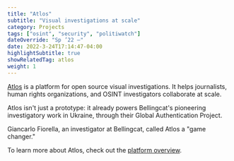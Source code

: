```yaml
---
title: "Atlos"
subtitle: "Visual investigations at scale"
category: Projects
tags: ["osint", "security", "politiwatch"]
dateOverride: "Sp ’22 –"
date: 2022-3-24T17:14:47-04:00
highlightSubtitle: true
showRelatedTag: atlos
weight: 1
---
```


[Atlos](https://atlos.org) is a platform for open source visual investigations. It helps journalists, human rights organizations, and OSINT investigators collaborate at scale.

Atlos isn't just a prototype: it already powers Bellingcat's pioneering investigatory work in Ukraine, through their Global Authentication Project.

Giancarlo Fiorella, an investigator at Bellingcat, called Atlos a "game changer."

To learn more about Atlos, check out the [platform overview](https://atlos.notion.site/Platform-Overview-46d4723f22ef420fb5ad0e07feba8d79).